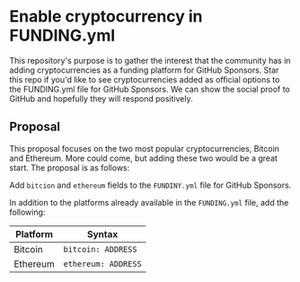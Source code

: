 # Enable cryptocurrency in FUNDING.yml

This repository's purpose is to gather the interest that the community has in adding cryptocurrencies as a funding platform for GitHub Sponsors. Star this repo if you'd like to see cryptocurrencies added as official options to the FUNDING.yml file for GitHub Sponsors. We can show the social proof to GitHub and hopefully they will respond positively.

## Proposal

This proposal focuses on the two most popular cryptocurrencies, Bitcoin and Ethereum. More could come, but adding these two would be a great start. The proposal is as follows:

Add `bitcion` and `ethereum` fields to the `FUNDINY.yml` file for GitHub Sponsors.

In addition to the platforms already available in the `FUNDING.yml` file, add the following:

| Platform | Syntax |
| --- | --- |
| Bitcoin | `bitcoin: ADDRESS` |
| Ethereum | `ethereum: ADDRESS` |

